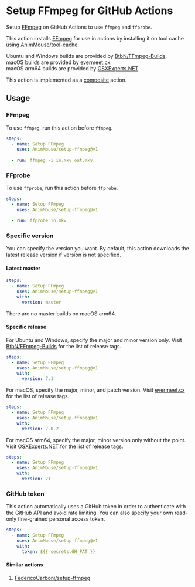 # Setup FFmpeg for GitHub Actions
Setup [FFmpeg](https://ffmpeg.org) on GitHub Actions to use `ffmpeg` and `ffprobe`.

This action installs [FFmpeg](https://ffmpeg.org) for use in actions by installing it on tool cache using [AnimMouse/tool-cache](https://github.com/AnimMouse/tool-cache).

Ubuntu and Windows builds are provided by [BtbN/FFmpeg-Builds](https://github.com/BtbN/FFmpeg-Builds).\
macOS builds are provided by [evermeet.cx](https://evermeet.cx/ffmpeg/).\
macOS arm64 builds are provided by [OSXExperts.NET](https://osxexperts.net).

This action is implemented as a [composite](https://docs.github.com/en/actions/creating-actions/creating-a-composite-action) action.

## Usage
### FFmpeg
To use `ffmpeg`, run this action before `ffmpeg`.

```yaml
steps:
  - name: Setup FFmpeg
    uses: AnimMouse/setup-ffmpeg@v1
    
  - run: ffmpeg -i in.mkv out.mkv
```

### FFprobe
To use `ffprobe`, run this action before `ffprobe`.

```yaml
steps:
  - name: Setup FFmpeg
    uses: AnimMouse/setup-ffmpeg@v1
    
  - run: ffprobe in.mkv
```

### Specific version
You can specify the version you want. By default, this action downloads the latest release version if version is not specified.

#### Latest master
```yaml
steps:
  - name: Setup FFmpeg
    uses: AnimMouse/setup-ffmpeg@v1
    with:
      version: master
```

There are no master builds on macOS arm64.

#### Specific release
For Ubuntu and Windows, specify the major and minor version only. Visit [BtbN/FFmpeg-Builds](https://github.com/BtbN/FFmpeg-Builds/releases/tag/latest) for the list of release tags.

```yaml
steps:
  - name: Setup FFmpeg
    uses: AnimMouse/setup-ffmpeg@v1
    with:
      version: 7.1
```

For macOS, specify the major, minor, and patch version. Visit [evermeet.cx](https://evermeet.cx/pub/ffmpeg/) for the list of release tags.

```yaml
steps:
  - name: Setup FFmpeg
    uses: AnimMouse/setup-ffmpeg@v1
    with:
      version: 7.0.2
```

For macOS arm64, specify the major, minor version only without the point. Visit [OSXExperts.NET](https://osxexperts.net) for the list of release tags.

```yaml
steps:
  - name: Setup FFmpeg
    uses: AnimMouse/setup-ffmpeg@v1
    with:
      version: 71
```

### GitHub token
This action automatically uses a GitHub token in order to authenticate with the GitHub API and avoid rate limiting. You can also specify your own read-only fine-grained personal access token.

```yaml
steps:
  - name: Setup FFmpeg
    uses: AnimMouse/setup-ffmpeg@v1
    with:
      token: ${{ secrets.GH_PAT }}
```

#### Similar actions
1. [FedericoCarboni/setup-ffmpeg](https://github.com/FedericoCarboni/setup-ffmpeg)